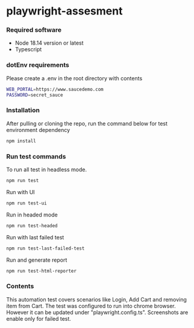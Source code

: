 # playwright-assesment

### Required software
 - Node 18.14 version or latest
 - Typescript

### dotEnv requirements
Please create a .env in the root directory with contents

```sh
WEB_PORTAL=https://www.saucedemo.com
PASSWORD=secret_sauce
```

### Installation
After pulling or cloning the repo, run the command below for test environment dependency
```sh
npm install
```

### Run test commands

To run all test in headless mode.
```sh
npm run test
```

Run with UI
```sh
npm run test-ui
```

Run in headed mode
```sh
npm run test-headed
```

Run with last failed test
```sh
npm run test-last-failed-test
```

Run and generate report
```sh
npm run test-html-reporter
```

### Contents
This automation test covers scenarios like Login, Add Cart and removing item from Cart.
The test was configured to run into chrome browser. However it can be updated under "playwright.config.ts".
Screenshots are enable only for failed test.




